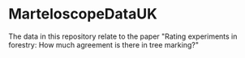 # MarteloscopeDataUK
The data in this repository relate to the paper "Rating experiments in forestry: How much agreement is there in tree marking?"
